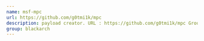 ```yaml
---
name: msf-mpc
url: https://github.com/g0tmi1k/mpc
description: payload creator. URL : https://github.com/g0tmi1k/mpc Groups : blackarch blackarch-automation blackarch-backdoor blackarch-malware
group: blackarch
---
```

